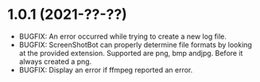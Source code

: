 # 1.0.1 (2021-??-??)
- BUGFIX: An error occurred while trying to create a new log file.
- BUGFIX: ScreenShotBot can properly determine file formats by looking at the provided extension. Supported are png, bmp andjpg. Before it always created a png.
- BUGFIX: Display an error if ffmpeg reported an error.